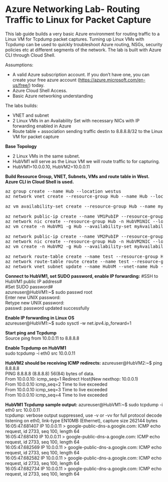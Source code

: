 # Azure Networking Lab- Routing Traffic to Linux for Packet Capture

This lab guide builds a very basic Azure environment for routing traffic to a Linux VM for Tcpdump packet captures. Turning up Linux VMs with Tcpdump can be used to quickly troubleshoot Azure routing, NSGs, security policies etc at different segments of the network. The lab is built with Azure CLI through Cloud Shell.

Assumptions:
-	A valid Azure subscription account. If you don’t have one, you can create your free azure account (https://azure.microsoft.com/en-us/free/) today.
- Azure Cloud Shell Access.
- Basic Azure networking understanding

The labs builds:
-	VNET and subnet
-	2 Linux VMs in an Availability Set with necessary NICs with IP forwarding enabled in Azure
-	Route table + association sending traffic destin to 8.8.8.8/32 to the Linux VM for packet capture

**Base Topology**
- 2 Linux VMs in the same subnet. 
- HubVM1 will serve as the Linux VM we will route traffic to for capturing. 
- HubVM1=10.0.0.10, HubVM2=10.0.0.11
 

**Build Resource Group, VNET, Subnets, VMs and route table in West. Azure CLI in Cloud Shell is used.**
<pre lang="...">
az group create --name Hub --location westus
az network vnet create --resource-group Hub --name Hub --location westus --address-prefixes 10.0.0.0/16 --subnet-name HubVM --subnet-prefix 10.0.0.0/24

az vm availability-set create --resource-group Hub --name myAvailabilitySet --platform-fault-domain-count 2 --platform-update-domain-count 2

az network public-ip create --name VM1PubIP --resource-group Hub --location westus --allocation-method Dynamic
az network nic create --resource-group Hub -n HubVM1NIC --location westus --subnet HubVM --private-ip-address 10.0.0.10 --vnet-name Hub --public-ip-address VM1PubIP --ip-forwarding true
az vm create -n HubVM1 -g Hub --availability-set myAvailabilitySet --image UbuntuLTS --admin-username azureuser --admin-password Msft123Msft123 --nics HubVM1NIC

az network public-ip create --name VM2PubIP --resource-group Hub --location westus --allocation-method Dynamic
az network nic create --resource-group Hub -n HubVM2NIC --location westus --subnet HubVM --private-ip-address 10.0.0.11 --vnet-name Hub --public-ip-address VM2PubIP --ip-forwarding true
az vm create -n HubVM2 -g Hub --availability-set myAvailabilitySet --image UbuntuLTS --admin-username azureuser --admin-password Msft123Msft123 --nics HubVM2NIC

az network route-table create --name test --resource-group Hub 
az network route-table route create --name test --resource-group Hub --route-table-name test --address-prefix 8.8.8.8/32 --next-hop-type VirtualAppliance --next-hop-ip-address 10.0.0.10
az network vnet subnet update --name HubVM --vnet-name Hub --resource-group Hub --route-table test
</pre>

**Connect to HubVM1, set SUDO password, enable IP forwarding:**
#SSH to HubVM1 public IP address#<br/>
#Set SUDO password#<br/>
azureuser@HubVM1:~$ sudo passwd root<br/>
Enter new UNIX password:<br/>
Retype new UNIX password:<br/>
passwd: password updated successfully<br/>

**Enable IP forwarding in Linux OS**<br/>
azureuser@HubVM1:~$ sudo sysctl -w net.ipv4.ip_forward=1<br/>

**Start ping and Tcpdump**<br/>
Source ping from 10.0.0.11 to 8.8.8.8<br/>

**Enable Tcpdump on HubVM1**<br/>
sudo tcpdump -i eth0 src 10.0.0.11<br/>

**HubVM2 should be receiving ICMP redirects:**
azureuser@HubVM2:~$ ping 8.8.8.8<br/>
PING 8.8.8.8 (8.8.8.8) 56(84) bytes of data.<br/>
From 10.0.0.10: icmp_seq=1 Redirect Host(New nexthop: 10.0.0.1)<br/>
From 10.0.0.10 icmp_seq=2 Time to live exceeded<br/>
From 10.0.0.10 icmp_seq=3 Time to live exceeded<br/>
From 10.0.0.10 icmp_seq=4 Time to live exceeded<br/>

**HubVM1 Tcpdump sample output:**
azureuser@HubVM1:~$ sudo tcpdump -i eth0 src 10.0.0.11<br/>
tcpdump: verbose output suppressed, use -v or -vv for full protocol decode<br/>
listening on eth0, link-type EN10MB (Ethernet), capture size 262144 bytes<br/>
16:05:47.681407 IP 10.0.0.11 > google-public-dns-a.google.com: ICMP echo request, id 2733, seq 100, length 64<br/>
16:05:47.681410 IP 10.0.0.11 > google-public-dns-a.google.com: ICMP echo request, id 2733, seq 100, length 64<br/>
16:05:47.682569 IP 10.0.0.11 > google-public-dns-a.google.com: ICMP echo request, id 2733, seq 100, length 64<br/>
16:05:47.682582 IP 10.0.0.11 > google-public-dns-a.google.com: ICMP echo request, id 2733, seq 100, length 64<br/>
16:05:47.682734 IP 10.0.0.11 > google-public-dns-a.google.com: ICMP echo request, id 2733, seq 100, length 64<br/>



